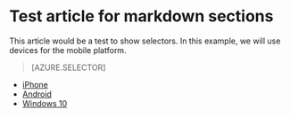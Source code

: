 <properties 
   pageTitle="Test article for Markdown"
   description="Test article for Markdown"
   services="powerbi" 
   documentationCenter="" 
   authors="guyinacube" 
   manager="erikre" 
   backup=""
   editor=""
   tags=""
   qualityFocus=""
   qualityDate=""/>
 
<tags
   ms.service="powerbi"
   ms.devlang="NA"
   ms.topic="get-started-article"
   ms.tgt_pltfrm="NA"
   ms.workload="powerbi"
   ms.date="11/04/2016"
   ms.author="asaxton"/>
# Test article for markdown sections

This article would be a test to show selectors. In this example, we will use devices for the mobile platform.

> [AZURE.SELECTOR]
- [iPhone](../articles/powerbi-mobile-groups-in-the-iphone-app-groups/)
- [Android](../articles/powerbi-mobile-groups-in-the-android-app/)
- [Windows 10](../articles/powerbi-mobile-groups-in-the-win10phone-app/)
